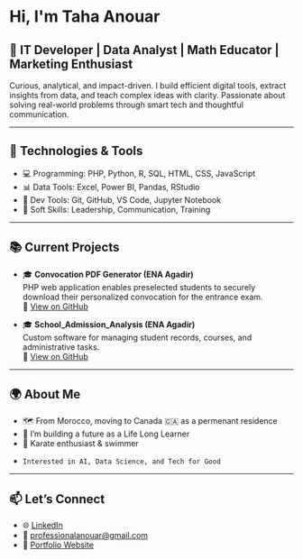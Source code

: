 # Hi, I'm Taha Anouar

## 💼 IT Developer | Data Analyst | Math Educator | Marketing Enthusiast
Curious, analytical, and impact-driven. I build efficient digital tools, extract insights from data, and teach complex ideas with clarity. Passionate about solving real-world problems through smart tech and thoughtful communication.



---

## 🔧 Technologies & Tools

- 💻 Programming: PHP, Python, R, SQL, HTML, CSS, JavaScript  
- 📊 Data Tools: Excel, Power BI, Pandas, RStudio  
- 🔧 Dev Tools: Git, GitHub, VS Code, Jupyter Notebook  
- 🧠 Soft Skills: Leadership, Communication, Training

---

## 📚 Current Projects

- 🎓 **Convocation PDF Generator (ENA Agadir)**  
  PHP web application enables preselected students to securely download their personalized convocation for the entrance exam.  
  🔗 [View on GitHub](https://github.com/Taha-hubb/convocation-pdf-generator)
  
- 🎓 **School_Admission_Analysis (ENA Agadir)**  
  Custom software for managing student records, courses, and administrative tasks.  
  🔗 [View on GitHub](https://github.com/Taha-hubb/School_Admission_Analysis)



---

## 🌍 About Me

- 🗺️ From Morocco, moving to Canada 🇨🇦 as a permenant residence 
- 🧠 I’m building a future as a Life Long Learner  
- 🥋 Karate enthusiast & swimmer
-     Interested in AI, Data Science, and Tech for Good

---

## 📫 Let’s Connect

- 🌐 [LinkedIn](www.linkedin.com/in/taha-anouar-ba60241a7)
- 📧 professionalanouar@gmail.com
- 💼 [Portfolio Website](https://taha-hubb.github.io/)



